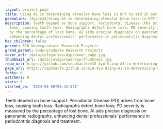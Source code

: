 ```yaml
---
layout: project_page
title: Using AI in determining alveolar bone loss in DPT to aid in periodontal diagnosis
permalink: /4yp/e18/Using-AI-in-determining-alveolar-bone-loss-in-DPT-to-aid-in-periodontal-diagnosis/
description: Teeth depend on bone support. Periodontal Disease (PD) arises from bone
  loss, causing tooth loss. Radiographs detect bone loss; PD severity is measured
  by the percentage of lost bone. AI aids precise diagnosis on panoramic radiographs,
  enhancing dental professionals' performance in periodontitis diagnosis and treatment.
has_children: false
parent: E18 Undergraduate Research Projects
grand_parent: Undergraduate Research Projects
cover_url: /data/categories/4yp/cover_page.jpg
thumbnail_url: /data/categories/4yp/thumbnail.jpg
repo_url: https://github.com/cepdnaclk/e18-4yp-Using-AI-in-determining-alveolar-bone-loss-in-DPT-to-aid-in-periodontal-diagnosis
page_url: https://cepdnaclk.github.io/e18-4yp-Using-AI-in-determining-alveolar-bone-loss-in-DPT-to-aid-in-periodontal-diagnosis
forks: 0
watchers: 0
stars: 0
started_on: '2024-01-08T08:43:57Z'
---
```


Teeth depend on bone support. Periodontal Disease (PD) arises from bone loss, causing tooth loss. Radiographs detect bone loss; PD severity is measured by the percentage of lost bone. AI aids precise diagnosis on panoramic radiographs, enhancing dental professionals' performance in periodontitis diagnosis and treatment.